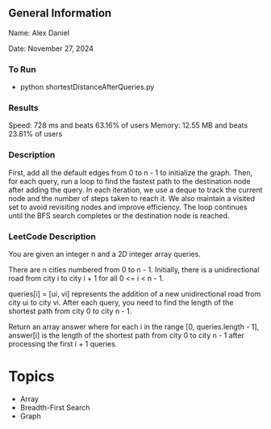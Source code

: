 ## General Information
Name: Alex Daniel

Date: November 27, 2024

### To Run
- python shortestDistanceAfterQueries.py

### Results
Speed: 728 ms and beats 63.16% of users
Memory: 12.55 MB and beats 23.81% of users

### Description
First, add all the default edges from 0 to n - 1 to initialize the graph. Then, for each query, run a loop to find the fastest path to the destination node after adding the query. In each iteration, we use a deque to track the current node and the number of steps taken to reach it. We also maintain a visited set to avoid revisiting nodes and improve efficiency. The loop continues until the BFS search completes or the destination node is reached.

### LeetCode Description
You are given an integer n and a 2D integer array queries.

There are n cities numbered from 0 to n - 1. Initially, there is a unidirectional road from city i to city i + 1 for all 0 <= i < n - 1.

queries[i] = [ui, vi] represents the addition of a new unidirectional road from city ui to city vi. After each query, you need to find the length of the shortest path from city 0 to city n - 1.

Return an array answer where for each i in the range [0, queries.length - 1], answer[i] is the length of the shortest path from city 0 to city n - 1 after processing the first i + 1 queries.

# Topics
- Array
- Breadth-First Search
- Graph